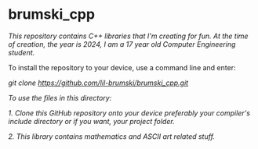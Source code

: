 # brumski_cpp

*This repository contains C++ libraries that I'm creating for fun. At the time of creation, the year is 2024, I am a 17 year old Computer Engineering student.*


To install the repository to your device, use a command line and enter:

*git clone https://github.com/lil-brumski/brumski_cpp.git*

*To use the files in this directory:*
   
*1. Clone this GitHub repository onto your device  preferably your compiler's include directory or if you want, your project folder.*

*2. This library contains mathematics and ASCII art related stuff.*

